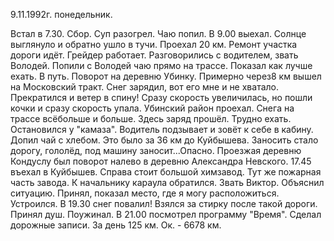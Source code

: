 9.11.1992г. понедельник.

Встал в 7.30. Сбор. Суп разогрел. Чаю попил. В 9.00 выехал. Солнце выглянуло и обратно ушло в тучи. 
 Проехал 20 км. Ремонт участка дороги идёт. Грейдер работает. Разговорились с водителем, звать Володей. Попили с Володей чаю прямо на трассе. Показал как лучше ехать.
 В путь. Поворот на деревню Убинку. Примерно через8 км вышел на Московский тракт.
 Снег зарядил, вот его мне и не хватало. Прекратился и ветер в спину! Сразу скорость увеличилась, но пошли кочки и сразу скорость упала. Убинский район проехал. Снега на трассе всёбольше и больше. Здесь заряд прошёл. Трудно ехать. Остановился у "камаза". Водитель подзывает и зовёт к себе в кабину. Допил чай с хлебом. Это было за 36 км до Куйбышева. Заносить стало дорогу, гололёд, под машину заносит...Опасно. 
  Проезжая деревню Кондуслу был поворот налево в деревню Александра Невского.
 17.45 въехал в Куйбышев. Справа стоит большой химзавод. Тут же пожарная часть завода. К начальнику караула обратился. Звать Виктор. Объяснил ситуацию. Принял, показал место, где я могу расположиться. Устроился. В 19.30 снег повалил! Взялся за стирку после такой дороги. Принял душ. Поужинал. В 21.00 посмотрел программу "Время". Сделал дорожные записи. 
За день 125 км. Ок. - 6678 км.
